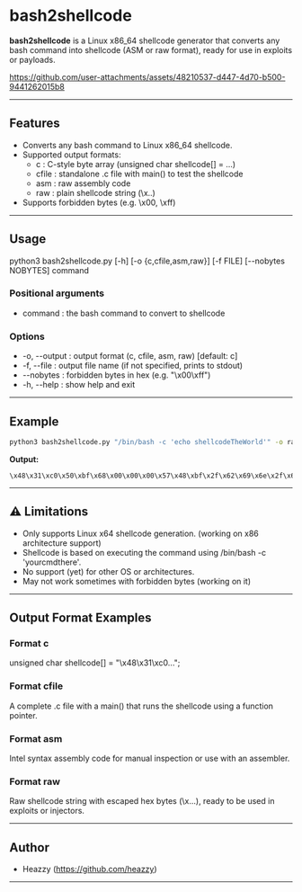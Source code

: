 #  bash2shellcode

**bash2shellcode** is a Linux x86_64 shellcode generator that converts any bash command into shellcode (ASM or raw format), ready for use in exploits or payloads.



https://github.com/user-attachments/assets/48210537-d447-4d70-b500-9441262015b8



---

##  Features

- Converts any bash command to Linux x86_64 shellcode.
- Supported output formats:
  - c : C-style byte array (unsigned char shellcode[] = ...)
  - cfile : standalone .c file with main() to test the shellcode
  - asm : raw assembly code
  - raw : plain shellcode string (\x..)
- Supports forbidden bytes (e.g. \x00, \xff)

---

##  Usage

python3 bash2shellcode.py [-h] [-o {c,cfile,asm,raw}] [-f FILE] [--nobytes NOBYTES] command

### Positional arguments

- command : the bash command to convert to shellcode

### Options

- -o, --output : output format (c, cfile, asm, raw) [default: c]
- -f, --file : output file name (if not specified, prints to stdout)
- --nobytes : forbidden bytes in hex (e.g. "\x00\xff")
- -h, --help : show help and exit

---

##  Example
```bash
python3 bash2shellcode.py "/bin/bash -c 'echo shellcodeTheWorld'" -o raw
```
**Output:**
```raw
\x48\x31\xc0\x50\xbf\x68\x00\x00\x00\x57\x48\xbf\x2f\x62\x69\x6e\x2f\x62\x61\x73\x57\xbe\x2d\x63\x00\x00\x56\x48\xbe\x65\x57\x6f\x72\x6c\x64\x00\x00\x56\x48\xbe\x6c\x6c\x63\x6f\x64\x65\x54\x68\x56\x48\xbe\x65\x63\x68\x6f\x20\x73\x68\x65\x56\x48\x89\xe7\xeb\x00\x48\x31\xc0\x50\x48\x89\xe2\x48\x83\xc7\x20\x48\x8d\x77\xe0\x56\x48\x8d\x77\xf8\x56\x57\x48\x89\xe6\xb0\x3b\x0f\x05
```
---

## ⚠ Limitations

- Only supports Linux x64 shellcode generation. (working on x86 architecture support)
- Shellcode is based on executing the command using /bin/bash -c 'yourcmdthere'.
- No support (yet) for other OS or architectures.
- May not work sometimes with forbidden bytes (working on it)

---

##  Output Format Examples

### Format c
unsigned char shellcode[] = "\x48\x31\xc0...";

### Format cfile
A complete .c file with a main() that runs the shellcode using a function pointer.

### Format asm
Intel syntax assembly code for manual inspection or use with an assembler.

### Format raw
Raw shellcode string with escaped hex bytes (\x...), ready to be used in exploits or injectors.

---

##  Author

- Heazzy (https://github.com/heazzy)

---

